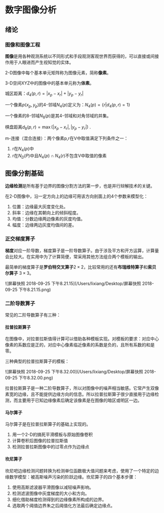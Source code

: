 # 数字图像分析

## 绪论

### 图像和图像工程

**图像**是用各种观测系统以不同形式和手段观测客观世界而获得的，可以直接或间接作用于人眼进而产生视知觉的实体。

2-D图像中每个基本单元矩阵称为图像元素，简称**像素**。

3-D空间XYZ中的图像中的基本单元称为**体素**。

城区距离：$d_4(p,r) = |x_p-x_r| + |y_p-y_r|$

一个像素$p(x_p,y_p)$的4-邻域$N_4(p)$定义为：$N_4(p) = \left\{ r | d_4(p,r) = 1\right\}$ 

一个像素的8-邻域$N_8(p)$是其4-邻域和对角邻域的并集。

棋盘距离$d_8(p,r) = \max(|x_p-x_r|, |y_p-y_r|)$ .

m-连接（混合连接）：两个像素p,r在V中取值满足下列条件之一：

1. r在$N_4(p)$中
2. r在$N_D(P)$中且$N_4(p)\cap N_4(r)$不包含V中取值的像素

## 图像分割基础

**边缘检测**是所有基于边界的图像分割方法的第一步，也是并行辩解技术的关键。

在2-D图像中，沿一定方向上的边缘可用该方向剖面上的4个参数来模型化：

1. 位置：边缘最大灰度变化处。
2. 斜率：边缘在其朝向上的倾斜程度。
3. 均值：分数边缘两边像素的灰度均值。
4. 幅度：边缘两边灰度均值间的差。

### 正交梯度算子

**梯度**对应一阶导数，梯度算子是一阶导数算子。由于涉及平方和开方运算，计算量会比较大。在实用中为了计算简便，常采用其他方法组合两个模板的输出。

最简单的梯度算子是**罗伯特交叉算子**$2\times2$，比较常用的还有**布瑞维特算子**和**索贝尔算子** $3\times3$。 

![屏幕快照 2018-09-25 下午8.21.15](/Users/lixiang/Desktop/屏幕快照 2018-09-25 下午8.21.15.png)

### 二阶导数算子

常见的二阶导数算子有三种：

#### 拉普拉斯算子

在图像中，对拉普拉斯值得计算可以借助各种模板实现。对模板的要求：对应中心像素的系数应是正的，对应中心像素临近像素的系数是负的，且所有系数的和是零。

三种典型的拉普拉斯算子的模板：

![屏幕快照 2018-09-25 下午8.32.00](/Users/lixiang/Desktop/屏幕快照 2018-09-25 下午8.32.00.png)

拉普拉斯算子是一种二阶导数算子，所以对图像中的噪声相当敏感。它常产生双像素宽的边缘，且不能提供边缘方向的信息。所以拉普拉斯算子很少直接用于边缘检测，而主要用于已知边缘像素后确定该像素是在图像的暗区或明区一边。

#### 马尔算子

马尔算子是在拉普拉斯算子的基础上实现的。

1. 用一个2-D的搞死平滑模板与原始图像卷积
2. 计算卷积后图像的拉普拉斯值
3. 检测拉普拉斯图像中的过零点作为边缘点

#### 坎尼算子

坎尼吧边缘检测问题转换为检测单位函数极大值问题来考虑，使用了一个特定的边缘数学模型：被高斯噪声污染的阶跃边缘。坎尼算子的四个基本步骤：

1. 使用高斯滤波器平滑图像以减轻噪声影响。
2. 检测滤波图像中灰度梯度的大小和方向。
3. 细化借助梯度检测得到的边缘像素所构成的边界。
4. 选取两个阈值边界朱之后阈值化方法最后确定边缘点。